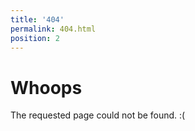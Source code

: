 ```yaml
---
title: '404'
permalink: 404.html
position: 2
---
```


# Whoops

The requested page could not be found. :(
